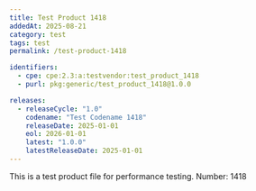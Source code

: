 ```yaml
---
title: Test Product 1418
addedAt: 2025-08-21
category: test
tags: test
permalink: /test-product-1418

identifiers:
  - cpe: cpe:2.3:a:testvendor:test_product_1418
  - purl: pkg:generic/test_product_1418@1.0.0

releases:
  - releaseCycle: "1.0"
    codename: "Test Codename 1418"
    releaseDate: 2025-01-01
    eol: 2026-01-01
    latest: "1.0.0"
    latestReleaseDate: 2025-01-01
---
```


This is a test product file for performance testing. Number: 1418

